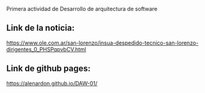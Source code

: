 Primera actividad de Desarrollo de arquitectura de software

## Link de la noticia:
https://www.ole.com.ar/san-lorenzo/insua-despedido-tecnico-san-lorenzo-dirigentes_0_PHSPqpvbCV.html

## Link de github pages:
https://alenardon.github.io/DAW-01/
